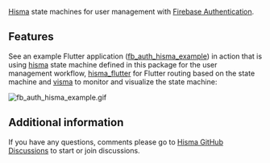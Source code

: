 <!--
This README describes the package. If you publish this package to pub.dev,
this README's contents appear on the landing page for your package.

For information about how to write a good package README, see the guide for
[writing package pages](https://dart.dev/guides/libraries/writing-package-pages).

For general information about developing packages, see the Dart guide for
[creating packages](https://dart.dev/guides/libraries/create-library-packages)
and the Flutter guide for
[developing packages and plugins](https://flutter.dev/developing-packages).
-->

[Hisma](../hisma/) state machines for user management with [Firebase Authentication](https://firebase.google.com/docs/auth).

## Features

See an example Flutter application ([fb_auth_hisma_example](../../examples/fb_auth_hisma_example/)) in action that is using [hisma](../hisma/) state machine defined in this package for the user management workflow, [hisma_flutter](../hisma_flutter/) for Flutter routing based on the state machine and [visma](../visma/) to monitor and visualize the state machine:

![fb_auth_hisma_example.gif](../../examples/fb_auth_hisma_example/doc/resources/fb_auth_hisma_example.gif)

## Additional information

If you have any questions, comments please go to [Hisma GitHub Discussions](https://github.com/tamas-p/hisma/discussions) to start or join discussions.
